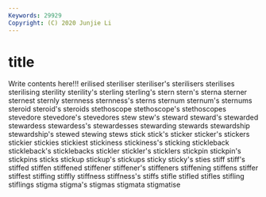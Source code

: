 ```yaml
---
Keywords: 29929
Copyright: (C) 2020 Junjie Li
---
```


# title

Write contents here!!!
erilised 
steriliser 
steriliser's 
sterilisers 
sterilises 
sterilising 
sterility
sterility's 
sterling 
sterling's 
stern 
stern's 
sterna 
sterner 
sternest 
sternly 
sternness
sternness's 
sterns 
sternum 
sternum's 
sternums 
steroid 
steroid's 
steroids 
stethoscope 
stethoscope's
stethoscopes 
stevedore 
stevedore's 
stevedores 
stew 
stew's 
steward 
steward's 
stewarded 
stewardess
stewardess's 
stewardesses 
stewarding 
stewards 
stewardship 
stewardship's 
stewed 
stewing 
stews 
stick
stick's 
sticker 
sticker's 
stickers 
stickier 
stickies 
stickiest 
stickiness 
stickiness's 
sticking
stickleback 
stickleback's 
sticklebacks 
stickler 
stickler's 
sticklers 
stickpin 
stickpin's 
stickpins 
sticks
stickup 
stickup's 
stickups 
sticky 
sticky's 
sties 
stiff 
stiff's 
stiffed 
stiffen
stiffened 
stiffener 
stiffener's 
stiffeners 
stiffening 
stiffens 
stiffer 
stiffest 
stiffing 
stiffly
stiffness 
stiffness's 
stiffs 
stifle 
stifled 
stifles 
stifling 
stiflings 
stigma 
stigma's
stigmas 
stigmata 
stigmatise 
